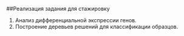 ##Реализация задания для стажировку  
1. Анализ дифференциальной экспрессии генов.  
2. Построение деревьев решений для классификации образцов.

